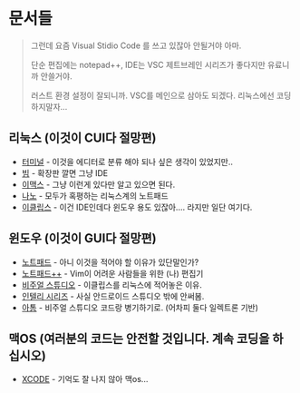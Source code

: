 # 문서들

> 그런데 요즘 Visual Stidio Code 를 쓰고 있잖아 안될거야 아마.
>
> 단순 편집에는 notepad++, IDE는 VSC 제트브레인 시리즈가 좋다지만 유료니까 안쓸거야.
>
> 러스트 환경 설정이 잘되니까. VSC를 메인으로 삼아도 되겠다. 리눅스에선 코딩하지말자...

## 리눅스 (이것이 CUI다 절망편)

- [터미널](/Editer/Terminal.md) - 이것을 에디터로 분류 해야 되나 싶은 생각이 있었지만..
- [빔](/Editer/Vim.md) - 확장판 깔면 그냥 IDE
- [이맥스](/Editer/Emacs.md) - 그냥 이런게 있다만 알고 있으면 된다.
- [나노](/Editer/Nano.md) - 모두가 혹평하는 리눅스계의 노트패드
- [이클립스](/Editer/Eclipse.md) - 이건 IDE인데다 윈도우 용도 있잖아.... 라지만 일단 여기다.

## 윈도우 (이것이 GUI다 절망편)

- [노트패드](/Editer/NotePad.md) - 아니 이것을 적어야 할 이유가 있단말인가?
- [노트패드++](/Editer/NotePadPP.md) - Vim이 어려운 사람들을 위한 (나) 편집기
- [비주얼 스튜디오](/Editer/VS.md) - 이클립스를 리눅스에 적어놓은 이유.
- [인텔리 시리즈](/Editer/Intelly.md) - 사실 안드로이드 스튜디오 밖에 안써봄.
- [아톰](/Editer/ATOM.md) - 비주얼 스튜디오 코드랑 병기하기로. (어차피 둘다 일렉트론 기반)

## 맥OS (여러분의 코드는 안전할 것입니다. 계속 코딩을 하십시오)

- [XCODE](/Editer/XCODE.md) - 기억도 잘 나지 않아 맥os...